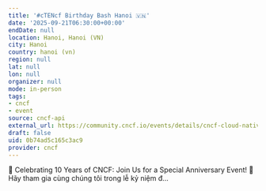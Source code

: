 ```yaml
---
title: '#cTENcf Birthday Bash Hanoi 🇻🇳'
date: '2025-09-21T06:30:00+00:00'
endDate: null
location: Hanoi, Hanoi (VN)
city: Hanoi
country: hanoi (vn)
region: null
lat: null
lon: null
organizer: null
mode: in-person
tags:
- cncf
- event
source: cncf-api
external_url: https://community.cncf.io/events/details/cncf-cloud-native-hanoi-presents-ctencf-birthday-bash-hanoi/
draft: false
uid: 0b74ad5c165c3ac9
provider: cncf
---
```

🎉 Celebrating 10 Years of CNCF: Join Us for a Special Anniversary Event! 🎉Hãy tham gia cùng chúng tôi trong lễ kỷ niệm đ...
